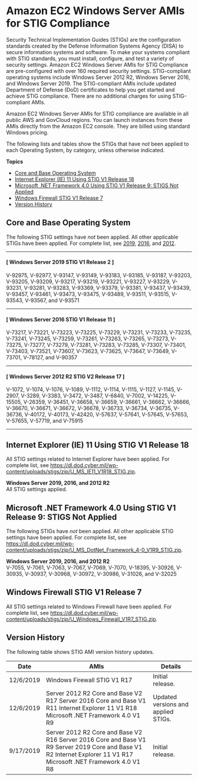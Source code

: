 # Amazon EC2 Windows Server AMIs for STIG Compliance<a name="ami-windows-stig"></a>

Security Technical Implementation Guides \(STIGs\) are the configuration standards created by the Defense Information Systems Agency \(DISA\) to secure information systems and software\. To make your systems compliant with STIG standards, you must install, configure, and test a variety of security settings\. Amazon EC2 Windows Server AMIs for STIG Compliance are pre\-configured with over 160 required security settings\. STIG\-compliant operating systems include Windows Server 2012 R2, Windows Server 2016, and Windows Server 2019\. The STIG\-compliant AMIs include updated Department of Defense \(DoD\) certificates to help you get started and achieve STIG compliance\. There are no additional charges for using STIG\-compliant AMIs\.

Amazon EC2 Windows Server AMIs for STIG compliance are available in all public AWS and GovCloud regions\. You can launch instances from these AMIs directly from the Amazon EC2 console\. They are billed using standard Windows pricing\.

The following lists and tables show the STIGs that have *not* been applied to each Operating System, by category, unless otherwise indicated\. 

**Topics**
+ [Core and Base Operating System](#base-os-stig)
+ [Internet Explorer \(IE\) 11 Using STIG V1 Release 18](#ie-os-stig)
+ [Microsoft \.NET Framework 4\.0 Using STIG V1 Release 9: STIGS Not Applied](#dotnet-os-stig)
+ [Windows Firewall STIG V1 Release 7](#windows-firewall-stig)
+ [Version History](#stig-version-history)

## Core and Base Operating System<a name="base-os-stig"></a>

The following STIG settings have *not* been applied\. All other applicable STIGs have been applied\. For complete list, see [2019](https://dl.dod.cyber.mil/wp-content/uploads/stigs/zip/U_MS_Windows_Server_2019_V1R2_STIG.zip), [2016](https://dl.dod.cyber.mil/wp-content/uploads/stigs/zip/U_MS_Windows_Server_2016_V1R9_STIG.zip), and [2012](https://dl.dod.cyber.mil/wp-content/uploads/stigs/zip/U_MS_Windows_2012_and_2012_R2_MS_V2R17_STIG.zip)\.

------
#### [ Windows Server 2019 STIG V1 Release 2 ]

V\-92975, V\-92977, V\-93147, V\-93149, V\-93183, V\-93185, V\-93187, V\-93203, V\-93205, V\-93209, V\-93217, V\-93219, V\-93221, V\-93227, V\-93229, V\-93231, V\-93281, V\-93283, V\-93369, V\-93379, V\-93381, V\-93437, V\-93439, V\-93457, V\-93461, V\-93473, V\-93475, V\-93489, V\-93511, V\-93515, V\-93543, V\-93567, and V\-93571

------
#### [ Windows Server 2016 STIG V1 Release 11 ]

V\-73217, V\-73221, V\-73223, V\-73225, V\-73229, V\-73231, V\-73233, V\-73235, V\-73241, V\-73245, V\-73259, V\-73261, V\-73263, V\-73265, V\-73273, V\-73275, V\-73277, V\-73279, V\-73281, V\-73283, V\-73285, V\-73307, V\-73401, V\-73403, V\-73521, V\-73607, V\-73623, V\-73625, V\-73647, V\-73649, V\-73701, V\-78127, and V\-90357 

------
#### [ Windows Server 2012 R2 STIG V2 Release 17 ]

V\-1072, V\-1074, V\-1076, V\-1089, V\-1112, V\-1114, V\-1115, V\-1127, V\-1145, V\-2907, V\-3289, V\-3383, V\-3472, V\-3487, V\-6840, V\-7002, V\-14225, V\-15505, V\-26359, V\-36451, V\-36658, V\-36659, V\-36661, V\-36662, V\-36666, V\-36670, V\-36671, V\-36672, V\-36678, V\-36733, V\-36734, V\-36735, V\-36736, V\-40172, V\-40173, V\-42420, V\-57637, V\-57641, V\-57645, V\-57653, V\-57655, V\-57719, and V\-75915

------

## Internet Explorer \(IE\) 11 Using STIG V1 Release 18<a name="ie-os-stig"></a>

All STIG settings related to Internet Explorer have been applied\. For complete list, see [https://dl\.dod\.cyber\.mil/wp\-content/uploads/stigs/zip/U\_MS\_IE11\_V1R18\_STIG\.zip](https://dl.dod.cyber.mil/wp-content/uploads/stigs/zip/U_MS_IE11_V1R18_STIG.zip)\.

**Windows Server 2019, 2016, and 2012 R2**  
All STIG settings applied\.

## Microsoft \.NET Framework 4\.0 Using STIG V1 Release 9: STIGS Not Applied<a name="dotnet-os-stig"></a>

The following STIGs have *not* been applied\. All other applicable STIG settings have been applied\. For complete list, see [https://dl\.dod\.cyber\.mil/wp\-content/uploads/stigs/zip/U\_MS\_DotNet\_Framework\_4\-0\_V1R9\_STIG\.zip](https://dl.dod.cyber.mil/wp-content/uploads/stigs/zip/U_MS_DotNet_Framework_4-0_V1R9_STIG.zip)\.

**Windows Server 2019, 2016, and 2012 R2**  
V\-7055, V\-7061, V\-7063, V\-7067, V\-7069, V\-7070, V\-18395, V\-30926, V\-30935, V\-30937, V\-30968, V\-30972, V\-30986, V\-31026, and V\-32025

## Windows Firewall STIG V1 Release 7<a name="windows-firewall-stig"></a>

All STIG settings related to Windows Firewall have been applied\. For complete list, see [https://dl\.dod\.cyber\.mil/wp\-content/uploads/stigs/zip/U\_Windows\_Firewall\_V1R7\_STIG\.zip](https://dl.dod.cyber.mil/wp-content/uploads/stigs/zip/U_Windows_Firewall_V1R7_STIG.zip)\.

## Version History<a name="stig-version-history"></a>

The following table shows STIG AMI version history updates\.


| Date | AMIs | Details | 
| --- | --- | --- | 
| 12/6/2019 |  Windows Firewall STIG V1 R17  | Initial release\. | 
| 12/6/2019 | Server 2012 R2 Core and Base V2 R17 Server 2016 Core and Base V1 R11 Internet Explorer 11 V1 R18 Microsoft \.NET Framework 4\.0 V1 R9  | Updated versions and applied STIGs\. | 
| 9/17/2019 | Server 2012 R2 Core and Base V2 R16 Server 2016 Core and Base V1 R9 Server 2019 Core and Base V1 R2 Internet Explorer 11 V1 R17 Microsoft \.NET Framework 4\.0 V1 R8 | Initial release\. | 